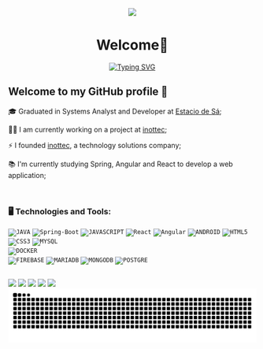 <div align="center">
    <img src="https://capsule-render.vercel.app/api?animation=fadeIn&type=waving&color=gradient&height=200&fontAlignY=40"/>
</div>
<h1 align="center"> Welcome👋</h1>

<div align="center">
   <a href="https://git.io/typing-svg"><img src="https://readme-typing-svg.demolab.com?font=lato&size=25&pause=1000&color=87F738&center=true&vCenter=true&random=false&width=435&lines=I+am+a+full+stack+Developer;I+am+a+system+Developer;I+am+an+App+Developer;I+am+an+Open+Source+Enthusiast" alt="Typing SVG" /></a>
</div>

## Welcome to my GitHub profile 👋
<div display="inline-block">
 <p align="left">🎓 Graduated in Systems Analyst and Developer at <a href="https://estacio.br/">Estacio de Sá</a>;</p>
 <p align="left">🧑‍💻 I am currently working on a project at <a href="https://www.inottec.com.br/">inottec</a>;</p>
 <p align="left">⚡ I founded <a href="https://www.inottec.com.br/">inottec</a>, a technology solutions company;</p>
 <p align="left">📚 I'm currently studying Spring, Angular and React to develop a web application;</p>
</div>
</br>

### 🖥️ Technologies and Tools: 
<code><img width="34px" src="https://i.imgur.com/AOYPE8i.png" title = "JAVA"/></code>
<code><img width="34px" src="https://i.imgur.com/CPRjfzd.png" title = "Spring-Boot"/></code>
<code><img width="34px" src="https://i.imgur.com/M60wzYS.png" title = "JAVASCRIPT"/></code>
<code><img width="34px" src="https://i.imgur.com/tayJhSd.png" title = "React"/></code>
<code><img width="34px" src="https://i.imgur.com/p5EyonE.png" title = "Angular"/></code>
<code><img width="34px" src="https://i.imgur.com/jD5BerR.png" title = "ANDROID"/></code>
<code><img width="34px" src="https://i.imgur.com/tqTqKer.png" title = "HTML5"/></code>
<code><img width="34px" src="https://i.imgur.com/To34tSt.png" title = "CSS3"/></code>
<code><img width="34px" src="https://i.imgur.com/SqRO0Ul.png" title = "MYSQL"/></code>    
<code><img width="34px" src="https://i.imgur.com/aEXtxVP.png" title = "DOCKER"/></code>   
<code><img width="34px" src="https://i.imgur.com/zB7TyEF.png" title = "FIREBASE"/></code> 
<code><img width="34px" src="https://i.imgur.com/qMVjPdh.png" title = "MARIADB"/></code> 
<code><img width="34px" src="https://i.imgur.com/hNS6JzP.png" title = "MONGODB"/></code> 
<code><img width="34px" src="https://i.imgur.com/xqUoxhI.png" title = "POSTGRE"/></code> 
  
  ## 
<div>
  <a href="https://www.linkedin.com/in/felipe-silva-0006b11ab" target="_blank"><img src="https://img.shields.io/badge/-LinkedIn-%230077B5?style=for-the-badge&logo=linkedin&logoColor=white" target="_blank"></a> 
  <a href = "mailto:felipe.silva414897@gmail.com"><img src="https://img.shields.io/badge/-Gmail-%23333?style=for-the-badge&logo=gmail&logoColor=white" target="_blank"></a>
  <a href= "https://discord.gg"><img src="https://img.shields.io/badge/Discord-7289DA?style=for-the-badge&logo=discord&logoColor=white" target="_blank"></a> 
  <a href= "https://inottec.com.br/felipe/"><img src="https://user-images.githubusercontent.com/63815922/205277493-470a46d6-968a-492a-abc9-cb08073982bb.png" target="_blank"></a>
  <a href= "https://inottec.com.br/"><img src="https://user-images.githubusercontent.com/63815922/205286127-493bab79-1336-44dd-be70-959d9c8e90b0.png" target="_blank"></a>
    
<picture>
  <source media="(prefers-color-scheme: dark)" srcset="https://raw.githubusercontent.com/Felipe-S-O/Felipe-S-O/2fcd2f35aaecaa351164670576e9099a912bedb0/github-contribution-grid-snake-dark.svg">
  <source media="(prefers-color-scheme: light)" srcset="https://raw.githubusercontent.com/Felipe-S-O/Felipe-S-O/2fcd2f35aaecaa351164670576e9099a912bedb0/github-contribution-grid-snake.svg">
  <img alt="github contribution grid snake animation" src="https://raw.githubusercontent.com/Felipe-S-O/Felipe-S-O/2fcd2f35aaecaa351164670576e9099a912bedb0/github-contribution-grid-snake-dark.svg">
</picture>
</div>
 

